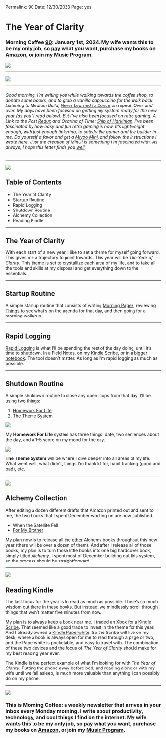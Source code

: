 
Permalink: 90
Date: 12/30/2023
Page: yes

# The Year of Clarity

### Morning Coffee [90](https://nashp.com/90): January 1st, 2024. My wife wants this to be my only job, so [pay](https://buy.stripe.com/fZe4jqd135LRc4U4gj) what you want, purchase my books on [Amazon](https://www.amazon.com/dp/B0CQQG3JCF?binding=paperback&ref=dbs_dp_awt_sb_pc_tpbk), or join my [Music Program](https://patreon.com/nashp).

![](https://nashp.com/_media/mc.gif)

---- 

![](https://i.imgur.com/wurE7Ph.jpg)

---- 

###### Good morning. I’m writing you while walking towards the coffee shop, to donate some books, and to grab a vanilla cappuccino for the walk back. Listening to Medium Build, [Never Learned to Dance](https://music.apple.com/us/album/never-learned-to-dance/1709735521?i=1709735935) on repeat. Over and over. My days have been focused on getting my system ready for the new year (as you’ll read below). But I’ve also been focused on retro gaming. A Link to the Past [Redux](https://www.google.com/search?q=a+link+to+the+past+redux&ie=UTF-8&oe=UTF-8&hl=en-us&client=safari) and Ocarina of Time: [Ship of Harkinian](https://www.shipofharkinian.com). I’ve been fascinated by how easy and fun retro gaming is now. It’s lightweight enough, with just enough tinkering, to satisfy the gamer and the builder in me. Do yourself a favor and get a [Miyoo Mini](https://www.google.com/search?q=amazon+miyoo+mini&ie=UTF-8&oe=UTF-8&hl=en-us&client=safari), and follow the instructions I wrote [here](https://nashp.com/76). Just the creation of [MinUI](https://github.com/shauninman/MinUI) is something I’m fascinated with. As always, I hope this letter finds you [well](mailto:nashp@me.com).

---- 

![](https://i.imgur.com/eO2hcg2.jpg)

## Table of Contents

- The Year of Clarity
- Startup Routine
- Rapid Logging
- Shutdown Routine
- Alchemy Collection
- Reading Kindle

---- 

## The Year of Clarity

With each start of a new year, I like to set a theme for myself going forward. This gives me a trajectory to point towards. This year will be *The Year of Clarity*. This theme is set to crystallize each area of my life, and to take all the tools and skills at my disposal and get everything down to the essentials.

---- 

## Startup Routine

A simple startup routine that consists of writing [Morning Pages](https://juliacameronlive.com/basic-tools/morning-pages/), reviewing [Things](https://culturedcode.com/things/ "things") to see what’s on the agenda for that day, and then going for a morning walk/run.

---- 

## Rapid Logging

[Rapid Logging](https://bulletjournal.com/blogs/faq/what-is-rapid-logging-understand-rapid-logging-bullets-and-signifiers) is what I’ll be spending the rest of the day doing, until it’s time to shutdown. In a [Field Notes](https://fieldnotesbrand.com/), on my [Kindle Scribe](https://a.co/d/gdu8iTQ), or in a [bigger notebook](https://cottonbureau.com/p/N5EF8E/journal/the-subtle-notebook#/8752895/navy-paper-5x8). The tool doesn’t matter. As long as I’m rapid logging as much as possible.

---- 

## Shutdown Routine

A simple shutdown routine to close any open loops from that day. I’ll be using two things: 

1. [Homework For Life](https://matthewdicks.com/homework-for-life/)
2. [The Theme System](https://www.themesystem.com/)

![](https://i.imgur.com/YmaVzWy.jpg)

My **Homework For Life** system has three things: date, two sentences about the day, and a 1-5 score on my mood for the day.

![](https://i.imgur.com/nJz2a3m.jpg)

**The Theme System** will be where I dive deeper into all areas of my life. What went well, what didn’t, things I’m thankful for, habit tracking (good and bad), etc.

---- 

![](https://i.imgur.com/azDAJtz.jpg)

## Alchemy Collection

After editing a dozen different drafts that Amazon printed out and sent to me, the two books that I spent December working on are now published.

- [When the Satellite Fell](https://a.co/d/fF6ep74)
- [For My Brother](https://a.co/d/1bFoqlr)

My plan now is to release all the [other](https://nashp.com/music) Alchemy books throughout this new year (there will be over a dozen of them). And after I release all of those books, my plan is to turn those little books into one big hardcover book, simply titled *Alchemy*. I spent most of December building out this system, so the process should be straightforward.

---- 

![](https://i.imgur.com/HzQklH3.jpg)

## Reading Kindle

The last focus for the year is to read as much as possible. There’s so much wisdom out there in these books. But instead, we mindlessly scroll through things that won’t matter five minutes from now.

My plan is to always keep a book near me. I traded an Xbox for a [Kindle Scribe](https://a.co/d/95w9kyU). That seemed like a good trade to invest in the theme for this year. And I already owned a [Kindle Paperwhite](https://a.co/d/fthvqen). So the Scribe will live on my desk, where a book is always open for me to read through a page or two, and the Paperwhite is pocketable, and easy to travel with. The combination of these two devices and the focus of *The Year of Clarity* should make for my best reading year ever.

The Kindle is the perfect example of what I’m looking for with *The Year of Clarity*. Putting the phone away before bed, and reading alone or with my wife until we fall asleep, is much more valuable than anything I can possibly do on my phone.

---- 

![](https://i.imgur.com/MwejBou.jpg)

### This is Morning Coffee: a weekly newsletter that arrives in your inbox every Monday morning. I write about productivity, technology, and cool things I find on the internet. My wife wants this to be my only job, so [pay](https://buy.stripe.com/fZe4jqd135LRc4U4gj) what you want, purchase my books on [Amazon](https://www.amazon.com/dp/B0CQQG3JCF?binding=paperback&ref=dbs_dp_awt_sb_pc_tpbk), or join my [Music Program](https://patreon.com/nashp).
